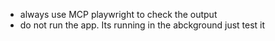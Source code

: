- always use MCP playwright to check the output
- do not run the app. Its running in the abckground just test it